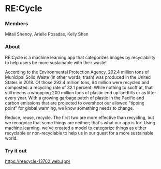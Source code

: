 # RE:Cycle

### Members
Mitali Shenoy, Arielle Posadas, Kelly Shen

### About

RE:Cycle is a machine learning app that categorizes images by recyclability to help users be more sustainable with their waste!

According to the Environmental Protection Agency, 292.4 million tons of Municipal Solid Waste (in other words, trash) was produced in the United States in 2018. Of those 292.4 million tons, 94 million were recycled and composted: a recycling rate of 32.1 percent. While nothing to scoff at, that still means a whopping 200 million tons of plastic end up landfills or as litter every year. With a growing garbage patch of plastic in the Pacific and carbon emissions that are projected to overshoot our allowed "tipping point" for global warming, we know something needs to change.

Reduce, reuse, recycle. The first two are more effective than recycling, but we recognize that some things are neither; that's what our app is for! Using machine learning, we've created a model to categorize things as either recyclable or non-recyclable to help us in our quest for a more sustainable world.




### Try it out
https://reecycle-13702.web.app/
